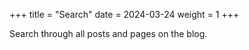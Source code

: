 +++
title = "Search"
date = 2024-03-24
weight = 1
+++

Search through all posts and pages on the blog.
